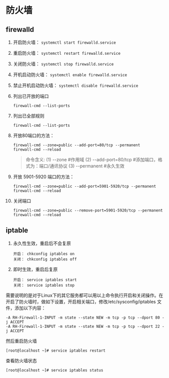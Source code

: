 # 防火墙

## firewalld
1. 开启防火墙： ` systemctl start firewalld.service `   
2. 重启防火墙： ` systemctl restart firewalld.service `   
3. 关闭防火墙： ` systemctl stop firewalld.service `
4. 开机启动防火墙： ` systemctl enable firewalld.service `
5. 禁止开机启动防火墙： ` systemctl disable firewalld.service `

6. 列出已开放的端口
    ```
    firewall-cmd --list-ports
    ```

7. 列出已全部规则
    ```
    firewall-cmd --list-ports
    ```

8. 开放80端口的方法：
    ```
    firewall-cmd --zone=public --add-port=80/tcp --permanent
    firewall-cmd --reload
    ```
    > 命令含义: (1) --zone #作用域    (2) --add-port=80/tcp #添加端口，格式为：端口/通讯协议   (3) --permanent #永久生效

9. 开放 5901-5920 端口的方法：
    ```
    firewall-cmd --zone=public --add-port=5901-5920/tcp --permanent
    firewall-cmd --reload
    ```

10. 关闭端口
    ```
    firewall-cmd --zone=public --remove-port=5901-5920/tcp --permanent
    firewall-cmd --reload
    ```

## iptable
1. 永久性生效，重启后不会复原
    ```
    开启： chkconfig iptables on
    关闭： chkconfig iptables off
    ```
    
2. 即时生效，重启后复原
    ```
    开启： service iptables start
    关闭： service iptables stop
    ```

需要说明的是对于Linux下的其它服务都可以用以上命令执行开启和关闭操作。在开启了防火墙时，做如下设置，开启相关端口，修改/etc/sysconfig/iptables 文件，添加以下内容：
```
-A RH-Firewall-1-INPUT -m state --state NEW -m tcp -p tcp --dport 80 -j ACCEPT
-A RH-Firewall-1-INPUT -m state --state NEW -m tcp -p tcp --dport 22 -j ACCEPT
```
然后重启防火墙
```
[root@localhost ~]# service iptables restart
```
查看防火墙状态
```
[root@localhost ~]# service iptables status
```
